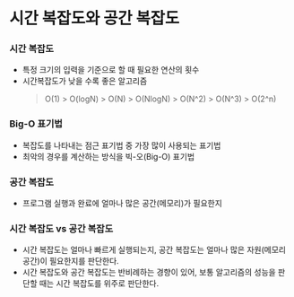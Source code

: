 # 시간 복잡도와 공간 복잡도
### 시간 복잡도
- 특정 크기의 입력을 기준으로 할 때 필요한 연산의 횟수
- 시간복잡도가 낮을 수록 좋은 알고리즘
  > O(1) > O(logN) > O(N) > O(NlogN) > O(N^2) > O(N^3) > O(2^n)

### Big-O 표기법
- 복잡도를 나타내는 점근 표기법 중 가장 많이 사용되는 표기법
- 최악의 경우를 계산하는 방식을 빅-오(Big-O) 표기법

### 공간 복잡도
- 프로그램 실행과 완료에 얼마나 많은 공간(메모리)가 필요한지

### 시간 복잡도 vs 공간 복잡도
- 시간 복잡도는 얼마나 빠르게 실행되는지, 공간 복잡도는 얼마나 많은 자원(메모리 공간)이 필요한지를 판단한다.
- 시간 복잡도와 공간 복잡도는 반비례하는 경향이 있어, 보통 알고리즘의 성능을 판단할 때는 시간 복잡도를 위주로 판단한다.
